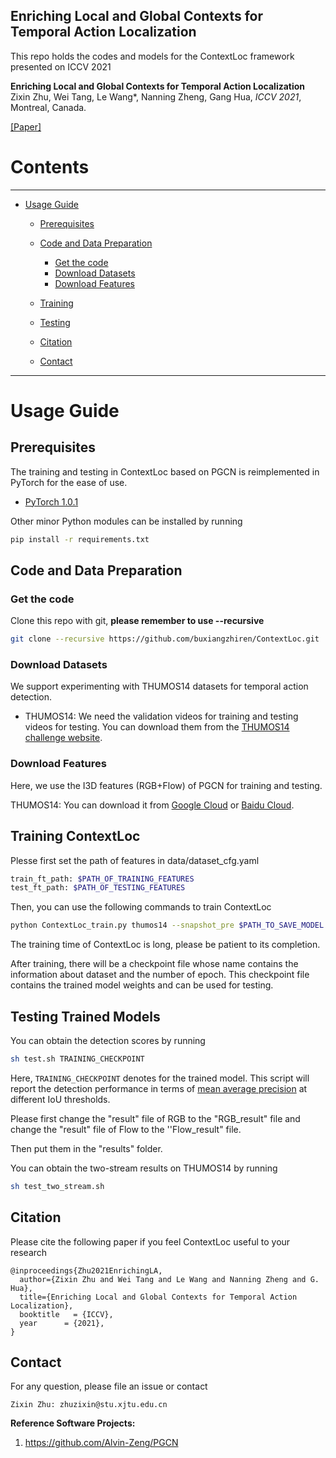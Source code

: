 ## Enriching Local and Global Contexts for Temporal Action Localization



This repo holds the codes and models for the ContextLoc framework presented on ICCV 2021

**Enriching Local and Global Contexts for Temporal Action Localization**
Zixin Zhu, Wei Tang, Le Wang*, Nanning Zheng, Gang Hua,  *ICCV 2021*, Montreal, Canada.

[[Paper]](https://arxiv.org/pdf/2107.12960.pdf)




# Contents
----

* [Usage Guide](#usage-guide)
   * [Prerequisites](#prerequisites)
   * [Code and Data Preparation](#code-and-data-preparation)
      * [Get the code](#get-the-code)
      * [Download Datasets](#download-datasets)
      * [Download Features](#download-features)
   * [Training](#training-ContextLoc)
   * [Testing](#testing-trained-models)

   * [Citation](#citation)
   * [Contact](#contact)


----
# Usage Guide

## Prerequisites


The training and testing in ContextLoc based on PGCN is reimplemented in PyTorch for the ease of use. 

- [PyTorch 1.0.1][pytorch]
                   
Other minor Python modules can be installed by running

```bash
pip install -r requirements.txt
```

 
 
## Code and Data Preparation


### Get the code

Clone this repo with git, **please remember to use --recursive**

```bash
git clone --recursive https://github.com/buxiangzhiren/ContextLoc.git
```

### Download Datasets

We support experimenting with THUMOS14 datasets for temporal action detection.

- THUMOS14: We need the validation videos for training and testing videos for testing. 
You can download them from the [THUMOS14 challenge website][thumos14].
 


### Download Features

Here, we use the I3D features (RGB+Flow) of PGCN for training and testing. 

THUMOS14: You can download it from [Google Cloud][features_google] or [Baidu Cloud][features_baidu].



## Training ContextLoc


Plesse first set the path of features in data/dataset_cfg.yaml

```bash
train_ft_path: $PATH_OF_TRAINING_FEATURES
test_ft_path: $PATH_OF_TESTING_FEATURES
```


Then, you can use the following commands to train ContextLoc

```bash
python ContextLoc_train.py thumos14 --snapshot_pre $PATH_TO_SAVE_MODEL
```

The training time of ContextLoc is long, please be patient to its completion.

After training, there will be a checkpoint file whose name contains the information about dataset and the number of epoch.
This checkpoint file contains the trained model weights and can be used for testing.

## Testing Trained Models




You can obtain the detection scores by running 

```bash
sh test.sh TRAINING_CHECKPOINT
```

Here, `TRAINING_CHECKPOINT` denotes for the trained model.
This script will report the detection performance in terms of [mean average precision][map] at different IoU thresholds.

Please first change the "result" file of RGB to the "RGB_result" file and change the "result" file of Flow to the ''Flow_result" file.

Then put them in the "results" folder.

You can obtain the two-stream results on THUMOS14 by running
```bash
sh test_two_stream.sh
```


## Citation


Please cite the following paper if you feel ContextLoc useful to your research

```
@inproceedings{Zhu2021EnrichingLA,
  author={Zixin Zhu and Wei Tang and Le Wang and Nanning Zheng and G. Hua},
  title={Enriching Local and Global Contexts for Temporal Action Localization},
  booktitle   = {ICCV},
  year      = {2021},
}
```

## Contact
For any question, please file an issue or contact
```
Zixin Zhu: zhuzixin@stu.xjtu.edu.cn
```

**Reference Software Projects:**

1. https://github.com/Alvin-Zeng/PGCN



[ucf101]:http://crcv.ucf.edu/data/UCF101.php
[hmdb51]:http://serre-lab.clps.brown.edu/resource/hmdb-a-large-human-motion-database/
[caffe]:https://github.com/yjxiong/caffe
[df]:https://github.com/yjxiong/dense_flow
[anaconda]:https://www.continuum.io/downloads
[tdd]:https://github.com/wanglimin/TDD
[anet]:https://github.com/yjxiong/anet2016-cuhk
[faq]:https://github.com/yjxiong/temporal-segment-networks/wiki/Frequently-Asked-Questions
[bs_line]:https://github.com/yjxiong/temporal-segment-networks/blob/master/models/ucf101/tsn_bn_inception_flow_train_val.prototxt#L8
[bug]:https://github.com/yjxiong/caffe/commit/c0d200ba0ed004edcfd387163395be7ea309dbc3
[tsn_site]:http://yjxiong.me/others/tsn/
[custom guide]:https://github.com/yjxiong/temporal-segment-networks/wiki/Working-on-custom-datasets.
[thumos14]:http://crcv.ucf.edu/THUMOS14/download.html
[tsn]:https://github.com/yjxiong/temporal-segment-networks
[anet_down]:https://github.com/activitynet/ActivityNet/tree/master/Crawler
[map]:http://homepages.inf.ed.ac.uk/ckiw/postscript/ijcv_voc09.pdf
[action_kinetics]:http://yjxiong.me/others/kinetics_action/
[pytorch]:https://github.com/pytorch/pytorch
[ssn]:http://yjxiong.me/others/ssn/
[untrimmednets]:https://github.com/wanglimin/UntrimmedNet
[emv]:https://github.com/zbwglory/MV-release
[features_google]: https://drive.google.com/open?id=1C6829qlU_vfuiPdJSqHz3qSqqc0SDCr_
[features_baidu]: https://pan.baidu.com/s/1Dqbcm5PKbK-8n0ZT9KzxGA
[features_baidu_anet_flow]: https://pan.baidu.com/s/1irWHfdF8RJCQcy1D10GlfA 
[features_google_anet_rgb]: https://drive.google.com/drive/folders/1UHT3S--vo8MCT8AX3ajHE6TcAThDxFlF?usp=sharing 
